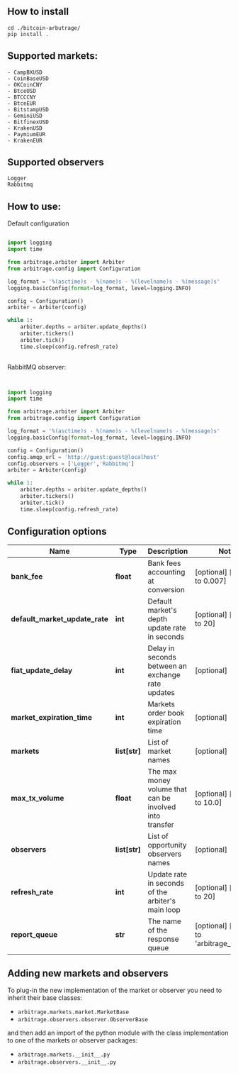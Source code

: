 ## How to install

```
cd ./bitcoin-arbutrage/
pip install .
```


## Supported markets:

```
- CampBXUSD
- CoinBaseUSD
- OKCoinCNY
- BtceUSD
- BTCCCNY
- BtceEUR
- BitstampUSD
- GeminiUSD
- BitfinexUSD
- KrakenUSD
- PaymiumEUR
- KrakenEUR
```

## Supported observers

```
Logger
Rabbitmq
```

## How to use:

Default configuration


```python

import logging
import time

from arbitrage.arbiter import Arbiter
from arbitrage.config import Configuration

log_format = '%(asctime)s - %(name)s - %(levelname)s - %(message)s'
logging.basicConfig(format=log_format, level=logging.INFO)

config = Configuration()
arbiter = Arbiter(config)

while 1:
    arbiter.depths = arbiter.update_depths()
    arbiter.tickers()
    arbiter.tick()
    time.sleep(config.refresh_rate)
    
```

RabbitMQ observer:

```python


import logging
import time

from arbitrage.arbiter import Arbiter
from arbitrage.config import Configuration

log_format = '%(asctime)s - %(name)s - %(levelname)s - %(message)s'
logging.basicConfig(format=log_format, level=logging.INFO)

config = Configuration()
config.amqp_url = 'http://guest:guest@localhost'
config.observers = ['Logger','Rabbitmq']
arbiter = Arbiter(config)

while 1:
    arbiter.depths = arbiter.update_depths()
    arbiter.tickers()
    arbiter.tick()
    time.sleep(config.refresh_rate)

```

## Configuration options

Name | Type | Description | Notes
------------ | ------------- | ------------- | -------------
**bank_fee** | **float** | Bank fees accounting at conversion | [optional] [default to 0.007]
**default_market_update_rate** | **int** | Default market&#39;s depth update rate in seconds | [optional] [default to 20]
**fiat_update_delay** | **int** | Delay in seconds between an exchange rate updates | [optional] 
**market_expiration_time** | **int** | Markets order book expiration time | [optional] 
**markets** | **list[str]** | List of market names | [optional] 
**max_tx_volume** | **float** | The max money volume that can be involved into transfer | [optional] [default to 10.0]
**observers** | **list[str]** | List of opportunity observers names | [optional] 
**refresh_rate** | **int** | Update rate in seconds of the arbiter&#39;s main loop | [optional] [default to 20]
**report_queue** | **str** | The name of the response queue | [optional] [default to 'arbitrage_watcher']


## Adding new markets and observers

To plug-in the new implementation of the market or observer you need to inherit their base classes:

 - `arbitrage.markets.market.MarketBase`
 - `arbitrage.observers.observer.ObserverBase`

and then add an import of the python module with the class
implementation to one of the markets or observer packages:

 - `arbitrage.markets.__init__.py`
 - `arbitrage.observers.__init__.py`